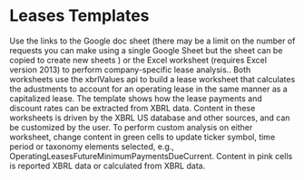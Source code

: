 # Leases Templates
Use the links to the Google doc sheet (there may be a limit on the number of requests you can make
using a single Google Sheet but the sheet can be copied to create new sheets ) or the Excel worksheet
(requires Excel version 2013) to perform company-specific lease analysis.. Both worksheets use the
xbrlValues api to build a lease worksheet that calculates the adustments to account for an operating
lease in the same manner as a capitalized lease. The template shows how the lease payments and
discount rates can be extracted from XBRL data. Content in these worksheets is driven by the XBRL US
database and other sources, and can be customized by the user. To perform custom analysis on either
worksheet, change content in green cells to update ticker symbol, time period or taxonomy elements
selected, e.g., OperatingLeasesFutureMinimumPaymentsDueCurrent. Content in pink cells is reported
XBRL data or calculated from XBRL data.
